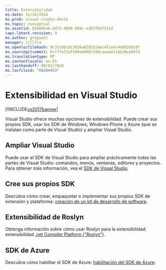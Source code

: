 ```yaml
---
title: Extensibilidad
ms.date: 11/15/2016
ms.prod: visual-studio-dev14
ms.topic: conceptual
ms.assetid: 81b0dbe6-ddf3-4899-b09c-a3837037231d
caps.latest.revision: 9
ms.author: gregvanl
manager: jillfra
ms.openlocfilehash: 0c32c8bc013816a8292b14ec4fceec4e8026bc0f
ms.sourcegitcommit: 6cfffa72af599a9d667249caaaa411bb28ea69fd
ms.translationtype: MT
ms.contentlocale: es-ES
ms.lasthandoff: 09/02/2020
ms.locfileid: "68204453"
---
```

# <a name="extensibility-in-visual-studio"></a>Extensibilidad en Visual Studio
[!INCLUDE[vs2017banner](../includes/vs2017banner.md)]

Visual Studio ofrece muchas opciones de extensibilidad. Puede crear sus propios SDK, usar los SDK de Windows, Windows Phone y Azure (que se instalan como parte de Visual Studio) y ampliar Visual Studio.

## <a name="extend-visual-studio"></a>Ampliar Visual Studio
 Puede usar el SDK de Visual Studio para ampliar prácticamente todas las partes de Visual Studio: comandos, menús, ventanas, editores y proyectos. Para obtener más información, vea el [SDK de Visual Studio](../extensibility/visual-studio-sdk.md).

## <a name="create-your-own-sdks"></a>Cree sus propios SDK
 Descubra cómo crear, empaquetar e implementar sus propios SDK de extensión y plataforma: [creación de un kit de desarrollo de software](../extensibility/creating-a-software-development-kit.md).

## <a name="roslyn-extensibility"></a>Extensibilidad de Roslyn
 Obtenga información sobre cómo usar Roslyn para la extensibilidad: extensibilidad [.net Compiler Platform ("Roslyn")](../extensibility/dotnet-compiler-platform-roslyn-extensibility.md).

## <a name="azure-sdk"></a>SDK de Azure
 Descubra cómo habilitar el SDK de Azure: [habilitación del SDK de Azure](../extensibility/enabling-the-azure-sdk.md).
